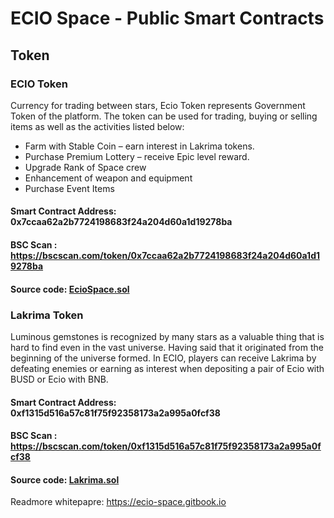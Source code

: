 # ECIO Space - Public Smart Contracts

## Token

### ECIO Token
Currency for trading between stars, Ecio Token represents Government Token of the platform. The token can be used for trading, buying or selling items as well as the activities listed below:
- Farm with Stable Coin – earn interest in Lakrima tokens.
- Purchase Premium Lottery – receive Epic level reward.
- Upgrade Rank of Space crew
- Enhancement of weapon and equipment
- Purchase Event Items 
#### Smart Contract Address: 0x7ccaa62a2b7724198683f24a204d60a1d19278ba
#### BSC Scan : https://bscscan.com/token/0x7ccaa62a2b7724198683f24a204d60a1d19278ba
#### Source code: [EcioSpace.sol](contracts/EcioSpace.sol)

### Lakrima Token
Luminous gemstones is recognized by many stars as a valuable thing that is hard to find even in the vast universe. Having said that it originated from the beginning of the universe formed. In ECIO, players can receive Lakrima by defeating enemies or earning as interest when depositing a pair of Ecio with BUSD or Ecio with BNB. 
#### Smart Contract Address: 0xf1315d516a57c81f75f92358173a2a995a0fcf38
#### BSC Scan : https://bscscan.com/token/0xf1315d516a57c81f75f92358173a2a995a0fcf38
#### Source code: [Lakrima.sol](contracts/Lakrima.sol)



Readmore whitepapre: https://ecio-space.gitbook.io
